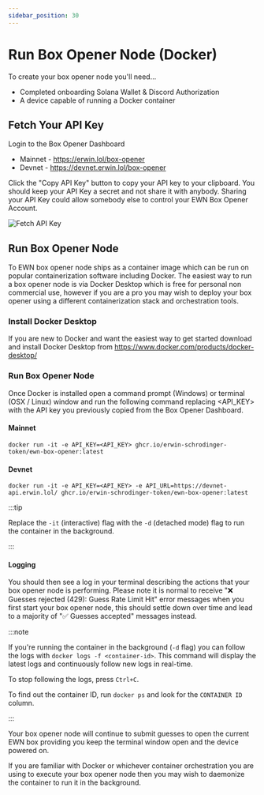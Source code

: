 ```yaml
---
sidebar_position: 30
---
```


# Run Box Opener Node (Docker)

To create your box opener node you'll need...

- Completed onboarding Solana Wallet & Discord Authorization
- A device capable of running a Docker container

## Fetch Your API Key

Login to the Box Opener Dashboard

- Mainnet - https://erwin.lol/box-opener
- Devnet - https://devnet.erwin.lol/box-opener

Click the "Copy API Key" button to copy your API key to your clipboard. You should keep your API Key a secret and not
share it with anybody. Sharing your API Key could allow somebody else to control your EWN Box Opener Account.

![Fetch API Key](https://docs.erwin.lol/img/get_api_key.png "Fetch API Key")

## Run Box Opener Node

To EWN box opener node ships as a container image which can be run on popular containerization software including Docker.
The easiest way to run a box opener node is via Docker Desktop which is free for personal non commercial use, however if you
are a pro you may wish to deploy your box opener using a different containerization stack and orchestration tools.

### Install Docker Desktop

If you are new to Docker and want the easiest way to get started download and install Docker Desktop from https://www.docker.com/products/docker-desktop/

### Run Box Opener Node

Once Docker is installed open a command prompt (Windows) or terminal (OSX / Linux) window and run the following command replacing
\<API_KEY\> with the API key you previously copied from the Box Opener Dashboard.

#### Mainnet

```commandline
docker run -it -e API_KEY=<API_KEY> ghcr.io/erwin-schrodinger-token/ewn-box-opener:latest
```

#### Devnet

```commandline
docker run -it -e API_KEY=<API_KEY> -e API_URL=https://devnet-api.erwin.lol/ ghcr.io/erwin-schrodinger-token/ewn-box-opener:latest
```

:::tip

Replace the `-it` (interactive) flag with the `-d` (detached mode) flag to run the container in the background.

:::

#### Logging

You should then see a log in your terminal describing the actions that your box opener node is performing. Please note it is
normal to receive "❌ Guesses rejected (429): Guess Rate Limit Hit" error messages when you first start your box opener node,
this should settle down over time and lead to a majority of "✅ Guesses accepted" messages instead.

:::note

If you're running the container in the background (`-d` flag) you can follow the logs with `docker logs -f <container-id>`. This command will display the latest logs and continuously follow new logs in real-time.

To stop following the logs, press `Ctrl+C`.

To find out the container ID, run `docker ps` and look for the `CONTAINER ID` column.

:::

Your box opener node will continue to submit guesses to open the current EWN box providing you keep the terminal window open
and the device powered on.

If you are familiar with Docker or whichever container orchestration you are using to execute your box opener node then you
may wish to daemonize the container to run it in the background.
